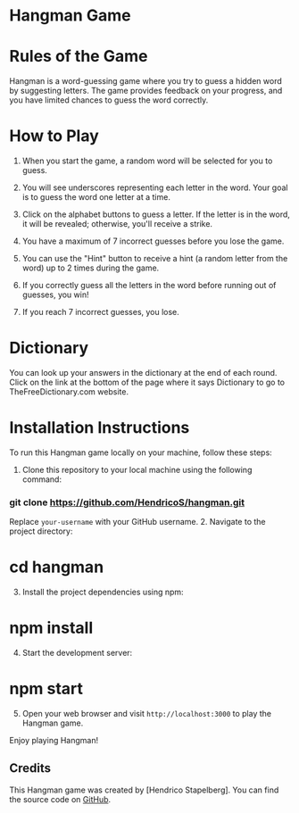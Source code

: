 # Hangman Game

# Rules of the Game

Hangman is a word-guessing game where you try to guess a hidden word by suggesting letters. The game provides feedback on your progress, and you have limited chances to guess the word correctly.

# How to Play

1. When you start the game, a random word will be selected for you to guess.

2. You will see underscores representing each letter in the word. Your goal is to guess the word one letter at a time.

3. Click on the alphabet buttons to guess a letter. If the letter is in the word, it will be revealed; otherwise, you'll receive a strike.

4. You have a maximum of 7 incorrect guesses before you lose the game.

5. You can use the "Hint" button to receive a hint (a random letter from the word) up to 2 times during the game.

6. If you correctly guess all the letters in the word before running out of guesses, you win!

7. If you reach 7 incorrect guesses, you lose.

# Dictionary

You can look up your answers in the dictionary at the end of each
round. Click on the link at the bottom of the page where it says Dictionary to go to TheFreeDictionary.com website.

# Installation Instructions

To run this Hangman game locally on your machine, follow these steps:

1. Clone this repository to your local machine using the following command:

### git clone https://github.com/HendricoS/hangman.git

Replace `your-username` with your GitHub username. 2. Navigate to the project directory:

# cd hangman

3. Install the project dependencies using npm:

# npm install

4. Start the development server:

# npm start

5. Open your web browser and visit `http://localhost:3000` to play the Hangman game.

Enjoy playing Hangman!

## Credits

This Hangman game was created by [Hendrico Stapelberg]. You can find the source code on [GitHub](https://github.com/HendricoS/hangman).

